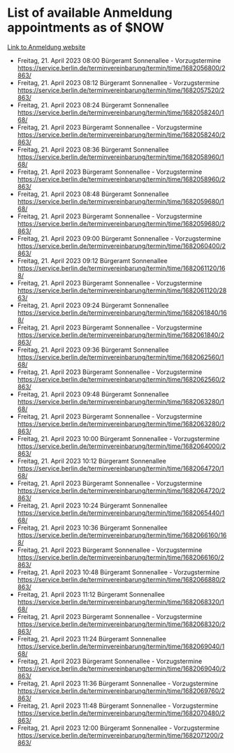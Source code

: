 # List of available Anmeldung appointments as of $NOW
[Link to Anmeldung website](https://service.berlin.de/terminvereinbarung/termin/tag.php?termin=1&anliegen[]=120686&dienstleisterlist=122210,122217,327316,122219,327312,122227,327314,122231,327346,122243,327348,122254,122252,329742,122260,329745,122262,329748,122271,327278,122273,327274,122277,327276,330436,122280,327294,122282,327290,122284,327292,122291,327270,122285,327266,122286,327264,122296,327268,150230,329760,122297,327286,122294,327284,122312,329763,122314,329775,122304,327330,122311,327334,122309,327332,317869,122281,327352,122279,329772,122283,122276,327324,122274,327326,122267,329766,122246,327318,122251,327320,122257,327322,122208,327298,122226,327300&herkunft=http%3A%2F%2Fservice.berlin.de%2Fdienstleistung%2F120686%2F)
- Freitag, 21. April 2023 08:00 Bürgeramt Sonnenallee - Vorzugstermine https://service.berlin.de/terminvereinbarung/termin/time/1682056800/2863/
- Freitag, 21. April 2023 08:12 Bürgeramt Sonnenallee - Vorzugstermine https://service.berlin.de/terminvereinbarung/termin/time/1682057520/2863/
- Freitag, 21. April 2023 08:24 Bürgeramt Sonnenallee https://service.berlin.de/terminvereinbarung/termin/time/1682058240/168/
- Freitag, 21. April 2023  Bürgeramt Sonnenallee - Vorzugstermine https://service.berlin.de/terminvereinbarung/termin/time/1682058240/2863/
- Freitag, 21. April 2023 08:36 Bürgeramt Sonnenallee https://service.berlin.de/terminvereinbarung/termin/time/1682058960/168/
- Freitag, 21. April 2023  Bürgeramt Sonnenallee - Vorzugstermine https://service.berlin.de/terminvereinbarung/termin/time/1682058960/2863/
- Freitag, 21. April 2023 08:48 Bürgeramt Sonnenallee https://service.berlin.de/terminvereinbarung/termin/time/1682059680/168/
- Freitag, 21. April 2023  Bürgeramt Sonnenallee - Vorzugstermine https://service.berlin.de/terminvereinbarung/termin/time/1682059680/2863/
- Freitag, 21. April 2023 09:00 Bürgeramt Sonnenallee - Vorzugstermine https://service.berlin.de/terminvereinbarung/termin/time/1682060400/2863/
- Freitag, 21. April 2023 09:12 Bürgeramt Sonnenallee https://service.berlin.de/terminvereinbarung/termin/time/1682061120/168/
- Freitag, 21. April 2023  Bürgeramt Sonnenallee - Vorzugstermine https://service.berlin.de/terminvereinbarung/termin/time/1682061120/2863/
- Freitag, 21. April 2023 09:24 Bürgeramt Sonnenallee https://service.berlin.de/terminvereinbarung/termin/time/1682061840/168/
- Freitag, 21. April 2023  Bürgeramt Sonnenallee - Vorzugstermine https://service.berlin.de/terminvereinbarung/termin/time/1682061840/2863/
- Freitag, 21. April 2023 09:36 Bürgeramt Sonnenallee https://service.berlin.de/terminvereinbarung/termin/time/1682062560/168/
- Freitag, 21. April 2023  Bürgeramt Sonnenallee - Vorzugstermine https://service.berlin.de/terminvereinbarung/termin/time/1682062560/2863/
- Freitag, 21. April 2023 09:48 Bürgeramt Sonnenallee https://service.berlin.de/terminvereinbarung/termin/time/1682063280/168/
- Freitag, 21. April 2023  Bürgeramt Sonnenallee - Vorzugstermine https://service.berlin.de/terminvereinbarung/termin/time/1682063280/2863/
- Freitag, 21. April 2023 10:00 Bürgeramt Sonnenallee - Vorzugstermine https://service.berlin.de/terminvereinbarung/termin/time/1682064000/2863/
- Freitag, 21. April 2023 10:12 Bürgeramt Sonnenallee https://service.berlin.de/terminvereinbarung/termin/time/1682064720/168/
- Freitag, 21. April 2023  Bürgeramt Sonnenallee - Vorzugstermine https://service.berlin.de/terminvereinbarung/termin/time/1682064720/2863/
- Freitag, 21. April 2023 10:24 Bürgeramt Sonnenallee https://service.berlin.de/terminvereinbarung/termin/time/1682065440/168/
- Freitag, 21. April 2023 10:36 Bürgeramt Sonnenallee https://service.berlin.de/terminvereinbarung/termin/time/1682066160/168/
- Freitag, 21. April 2023  Bürgeramt Sonnenallee - Vorzugstermine https://service.berlin.de/terminvereinbarung/termin/time/1682066160/2863/
- Freitag, 21. April 2023 10:48 Bürgeramt Sonnenallee - Vorzugstermine https://service.berlin.de/terminvereinbarung/termin/time/1682066880/2863/
- Freitag, 21. April 2023 11:12 Bürgeramt Sonnenallee https://service.berlin.de/terminvereinbarung/termin/time/1682068320/168/
- Freitag, 21. April 2023  Bürgeramt Sonnenallee - Vorzugstermine https://service.berlin.de/terminvereinbarung/termin/time/1682068320/2863/
- Freitag, 21. April 2023 11:24 Bürgeramt Sonnenallee https://service.berlin.de/terminvereinbarung/termin/time/1682069040/168/
- Freitag, 21. April 2023  Bürgeramt Sonnenallee - Vorzugstermine https://service.berlin.de/terminvereinbarung/termin/time/1682069040/2863/
- Freitag, 21. April 2023 11:36 Bürgeramt Sonnenallee - Vorzugstermine https://service.berlin.de/terminvereinbarung/termin/time/1682069760/2863/
- Freitag, 21. April 2023 11:48 Bürgeramt Sonnenallee - Vorzugstermine https://service.berlin.de/terminvereinbarung/termin/time/1682070480/2863/
- Freitag, 21. April 2023 12:00 Bürgeramt Sonnenallee - Vorzugstermine https://service.berlin.de/terminvereinbarung/termin/time/1682071200/2863/
